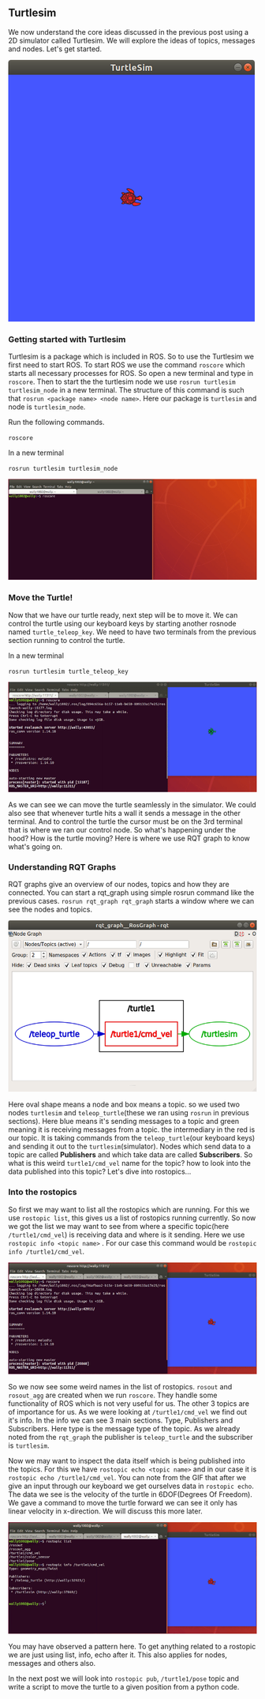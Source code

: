 ## Turtlesim

We now  understand the core ideas discussed in the previous post using a 2D simulator called Turtlesim. We will explore the ideas of topics, messages and nodes. Let's get started. 

![alt text](https://github.com/wally1002/tutorials/blob/main/media/turtlesim.png?raw=true)

###  Getting started with Turtlesim

Turtlesim is a package which is included in ROS. So to use the Turtlesim we first need to start ROS. To start ROS we use the command `roscore` which starts all necessary processes for ROS. So open a new terminal and type in `roscore`. Then to start the the turtlesim node we use `rosrun turtlesim turtlesim_node` in a new terminal. The structure of this command is such that `rosrun <package name> <node name>`. Here our package is `turtlesim` and node is `turtlesim_node`.  

Run the following commands.

`roscore`

In a new terminal

`rosrun turtlesim turtlesim_node`

![startTsim](https://github.com/wally1002/tutorials/blob/main/media/startTsim.gif?raw=true)

### Move the Turtle!

Now that we have our turtle ready, next step will be to move it. We can control the turtle using our keyboard keys by starting another rosnode named  `turtle_teleop_key`. We need to have two terminals from the previous section running to control the turtle. 

In a new terminal

`rosrun turtlesim turtle_teleop_key`

![teleop](https://github.com/wally1002/tutorials/blob/main/media/teleop.gif?raw=true)

As we can see we can move the turtle seamlessly in the simulator. We could also see that whenever turtle hits a wall it sends a message in the other terminal. And to control the turtle the cursor must be on the 3rd terminal that is where we ran our control node. So what's happening under the hood? How is the turtle moving? Here is where we use RQT graph to know what's going on.

### Understanding RQT Graphs 

RQT graphs give an overview of our nodes, topics and how they are connected. You can start a rqt_graph using simple rosrun command like the previous cases. `rosrun rqt_graph rqt_graph` starts a window where we can see the nodes and topics. 

![rqt_graph](https://github.com/wally1002/tutorials/blob/main/media/rqt_graph.png?raw=true)

Here oval shape means a node and box means a topic. so we used two nodes `turtlesim` and `teleop_turtle`(these we ran using `rosrun` in previous sections). Here blue means it's sending messages to a topic and green meaning it is receiving messages from a topic. the intermediary in the red is our topic. It is taking commands from the `teleop_turtle`(our keyboard keys) and sending it out to the `turtlesim`(simulator). Nodes which send data to a topic are called **Publishers** and which take data are called **Subscribers**. So what is this weird `turtle1/cmd_vel` name for the topic? how to look into the data published into this topic? Let's dive into rostopics...

### Into the rostopics 

So first we may want to list all the rostopics which are running. For this we use `rostopic list`, this gives us a list of rostopics running currently. So now we got the list we may want to see from where a specific topic(here `/turtle1/cmd_vel`) is receiving data and where is it sending. Here we use `rostopic info <topic name>` . For our case this command would be `rostopic info /turtle1/cmd_vel`. 

![rostopic_info](https://github.com/wally1002/tutorials/blob/main/media/rostopic_info.gif?raw=true)

So we now see some weird names in the list of rostopics. `rosout` and `rosout_agg` are created when we run `roscore`. They handle some functionality of ROS which is not very useful for us. The other 3 topics are of importance for us. As we were looking at `/turtle1/cmd_vel` we find out it's info. In the info we can see 3 main sections. Type, Publishers and Subscribers. Here type is the message type of the topic. As we already noted from the `rqt_graph` the publisher is `teleop_turtle` and the subscriber is `turtlesim`.

Now we may want to inspect the data itself which is being published into the topics. For this we have `rostopic echo <topic name>` and in our case it is `rostopic echo /turtle1/cmd_vel`. You can note from the GIF that after we give an input through our keyboard we get ourselves data in `rostopic echo`. The data we see is the velocity of the turtle in 6DOF(Degrees Of Freedom). We gave a command to move the turtle forward we can see it only has linear velocity in x-direction. We will discuss this more later. 

![rostopic_echo](https://github.com/wally1002/tutorials/blob/main/media/rostopic_echo.gif?raw=true)



You may have observed a pattern here. To get anything related to a rostopic we are just using list, info, echo after it. This also applies for nodes, messages and others also. 

In the next post we will look into `rostopic pub`, `/turtle1/pose` topic and write a script to move the turtle to a given position from a python code. 
